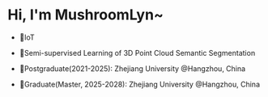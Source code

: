 # Hi, I'm MushroomLyn~

- :dart:IoT
- :dart:Semi-supervised Learning of 3D Point Cloud Semantic Segmentation

- :school:Postgraduate(2021-2025): Zhejiang University @Hangzhou, China
- :school:Graduate(Master, 2025-2028): Zhejiang University @Hangzhou, China
